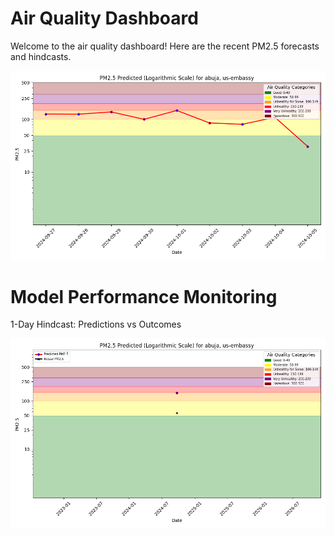 # Air Quality Dashboard

Welcome to the air quality dashboard! Here are the recent PM2.5 forecasts and hindcasts.


<!-- {% include air-quality.html %} -->

![Forecast](./assets/img/pm25_forecast.png)

# Model Performance Monitoring

1-Day Hindcast: Predictions vs Outcomes

![Hindcast](./assets/img/pm25_hindcast_1day.png)